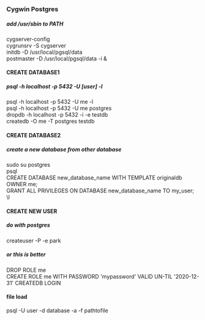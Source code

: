 
### Cygwin Postgres  
##### add /usr/sbin to PATH  
cygserver-config  
cygrunsrv -S cygserver  
initdb -D /usr/local/pgsql/data  
postmaster -D /usr/local/pgsql/data -i &  

#### CREATE DATABASE1  
##### psql -h localhost -p 5432 -U [user] -l   
psql -h localhost -p 5432 -U me -l  
psql -h localhost -p 5432 -U me postgres  
dropdb -h localhost -p 5432 -i -e testdb  
createdb -O me -T postgres testdb  

#### CREATE DATABASE2  
##### create a new database from other database  
sudo su postgres  
psql  
CREATE DATABASE new_database_name WITH TEMPLATE originaldb OWNER me;  
GRANT ALL PRIVILEGES ON DATABASE new_database_name TO my_user;  
\l  

#### CREATE NEW USER  
##### do with postgres  
createuser -P -e park  
##### or this is better  
DROP ROLE me  
CREATE ROLE me WITH PASSWORD 'mypassword' VALID UN-TIL '2020-12-31' CREATEDB LOGIN  


#### file load
psql -U user -d database -a -f pathtofile



